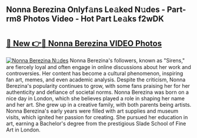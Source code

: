 ## Nonna Berezina Onlyf𝚊ns Le𝚊ked N𝚞des - Part-rm8 Photos Video - Hot Part Le𝚊ks f2wDK

# <h2><a href="http://ab56211.deff.icu/?id=Nonna+Berezina">🔗 New 👉🔴 Nonna Berezina VIDEO Photos</a></h2>

[![Nonna Berezina N𝚞des](https://i.imgur.com/rIISA9y.gif)](http://ab56211.deff.icu/?id=Nonna+Berezina)
Nonna Berezina's followers, known as "Sirens," are fiercely loyal and often engage in online discussions about her work and controversies. Her content has become a cultural phenomenon, inspiring fan art, memes, and even academic analysis. Despite the criticism, Nonna Berezina's popularity continues to grow, with some fans praising her for her authenticity and defiance of societal norms. Nonna Berezina was born on a nice day in London, which she believes played a role in shaping her name and her art. She grew up in a creative family, with both parents being artists. Nonna Berezina's early years were filled with art supplies and museum visits, which ignited her passion for creating. She pursued her education in art, earning a Bachelor's degree from the prestigious Slade School of Fine Art in London.
